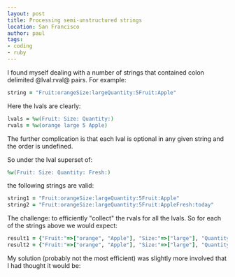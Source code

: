 ```yaml
---
layout: post
title: Processing semi-unstructured strings
location: San Francisco
author: paul
tags:
- coding
- ruby
---
```


I found myself dealing with a number of strings that contained colon delimited @lval:rval@ pairs. For example:

```ruby
string = "Fruit:orangeSize:largeQuantity:5Fruit:Apple"
```

Here the lvals are clearly:

```ruby
lvals = %w(Fruit: Size: Quantity:)
rvals = %w(orange large 5 Apple)
```

The further complication is that each lval is optional in any given string and the order is undefined.

So under the lval superset of:

```ruby
%w(Fruit: Size: Quantity: Fresh:)
```

the following strings are valid:

```ruby
string1 = "Fruit:orangeSize:largeQuantity:5Fruit:Apple"
string2 = "Fruit:orangeSize:largeQuantity:5Fruit:AppleFresh:today"
```

The challenge: to efficiently "collect" the rvals for all the lvals. So for each of the strings above we would expect:

```ruby
result1 = {"Fruit:"=>["orange", "Apple"], "Size:"=>["large"], "Quantity:"=>["5"], "Fresh:"=>[]}
result2 = {"Fruit:"=>["orange", "Apple"], "Size:"=>["large"], "Quantity:"=>["5"], "Fresh:"=>["today"]}
```

My solution (probably not the most efficient) was slightly more involved that I had thought it would be:

<div style="font-size:12px">
<script src="https://gist.github.com/myitcv/5062274.js"></script>
</div>
